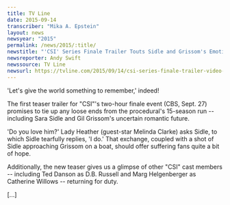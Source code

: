 ```yaml
---
title: TV Line
date: 2015-09-14
transcriber: "Mika A. Epstein"
layout: news
newsyear: "2015"
permalink: /news/2015/:title/
newstitle: "'CSI' Series Finale Trailer Touts Sidle and Grissom's Emotional Reunion"
newsreporter: Andy Swift
newssource: TV Line
newsurl: https://tvline.com/2015/09/14/csi-series-finale-trailer-video-sidle-grissom-reunion/
---
```


'Let's give the world something to remember,' indeed!

The first teaser trailer for "CSI"'s two-hour finale event (CBS, Sept. 27) promises to tie up any loose ends from the procedural's 15-season run -- including Sara Sidle and Gil Grissom's uncertain romantic future.

'Do you love him?' Lady Heather (guest-star Melinda Clarke) asks Sidle, to which Sidle tearfully replies, 'I do.' That exchange, coupled with a shot of Sidle approaching Grissom on a boat, should offer suffering fans quite a bit of hope.

Additionally, the new teaser gives us a glimpse of other "CSI" cast members -- including Ted Danson as D.B. Russell and Marg Helgenberger as Catherine Willows -- returning for duty.

[...]
